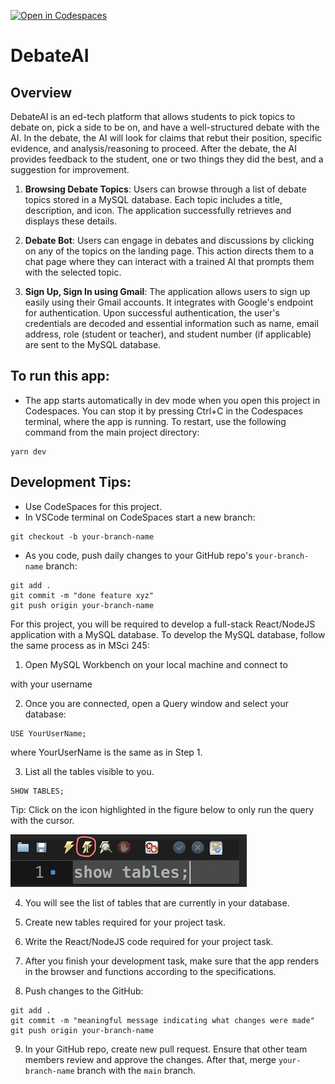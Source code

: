 [![Open in Codespaces](https://classroom.github.com/assets/launch-codespace-7f7980b617ed060a017424585567c406b6ee15c891e84e1186181d67ecf80aa0.svg)](https://classroom.github.com/open-in-codespaces?assignment_repo_id=13372103)

# DebateAI

## Overview
DebateAI is an ed-tech platform that allows students to pick topics to debate on, pick a side to be on, and have a well-structured debate with the AI. In the debate, the AI will look for claims that rebut their position, specific evidence, and analysis/reasoning to proceed.  After the debate, the AI provides feedback to the student, one or two things they did the best, and a suggestion for improvement. 


1. **Browsing Debate Topics**: Users can browse through a list of debate topics stored in a MySQL database. Each topic includes a title, description, and icon. The application successfully retrieves and displays these details. 

2. **Debate Bot**: Users can engage in debates and discussions by clicking on any of the topics on the landing page. This action directs them to a chat page where they can interact with a trained AI that prompts them with the selected topic.

3. **Sign Up, Sign In using Gmail**: The application allows users to sign up easily using their Gmail accounts. It integrates with Google's endpoint for authentication. Upon successful authentication, the user's credentials are decoded and essential information such as name, email address, role (student or teacher), and student number (if applicable) are sent to the MySQL database. 





## To run this app:

- The app starts automatically in dev mode when you open this project in Codespaces. You can stop it by pressing Ctrl+C in the Codespaces terminal, where the app is running. To restart, use the following command from the main project directory:

```
yarn dev
```
<!-- 
- make sure you modify `config.js` to point to your MySQL database. The MySQL server name is


```
ec2-3-137-65-169.us-east-2.compute.amazonaws.com
```
The database name is the same as your UW username.
-->

## Development Tips:

- Use CodeSpaces for this project.
- In VSCode terminal on CodeSpaces start a new branch:

```
git checkout -b your-branch-name
```

- As you code, push daily changes to your GitHub repo's `your-branch-name` branch:

```
git add .
git commit -m "done feature xyz"
git push origin your-branch-name
```

For this project, you will be required to develop a full-stack React/NodeJS application with a MySQL database. To develop the MySQL database, follow the same process as in MSci 245:

1. Open MySQL Workbench on your local machine and connect to
<!-- 
```
ec2-3-137-65-169.us-east-2.compute.amazonaws.com
```
-->

with your username

2. Once you are connected, open a Query window and select your database:

```
USE YourUserName;
```

where YourUserName is the same as in Step 1.

3. List all the tables visible to you.

```
SHOW TABLES;
```

Tip: Click on the icon highlighted in the figure below to only run the query with the cursor.

![image](/img/screen1.png)

4. You will see the list of tables that are currently in your database.

5. Create new tables required for your project task.

6. Write the React/NodeJS code required for your project task.

7. After you finish your development task, make sure that the app renders in the browser and functions according to the specifications.

8. Push changes to the GitHub:

```
git add .
git commit -m "meaningful message indicating what changes were made"
git push origin your-branch-name
```

9. In your GitHub repo, create new pull request. Ensure that other team members review and approve the changes. After that, merge `your-branch-name` branch with the `main` branch.
